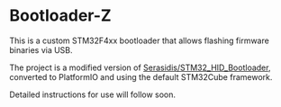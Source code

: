 # Bootloader-Z

This is a custom STM32F4xx bootloader that allows flashing firmware binaries via USB.

The project is a modified version of [Serasidis/STM32_HID_Bootloader](https://github.com/Serasidis/STM32_HID_Bootloader), converted to PlatformIO and using the default STM32Cube framework.

Detailed instructions for use will follow soon.
